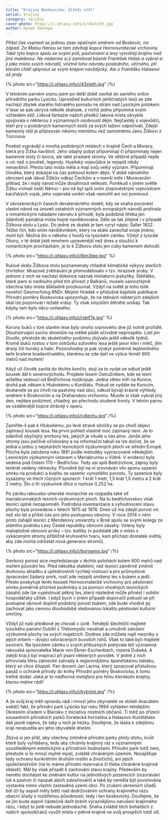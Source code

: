 ```yaml
---
title: "Krajiny Boskovicka: Žižkův stůl"
serial: krajiny
category: seriály
cover-photo: https://i.ohlasy.info/i/43xleth.jpg
author: Hynek Skořepa
---
```


*Přišel čas vypravit se jednou zase opačným směrem od Boskovic, na západ. Za Malou Hanou se tam zdvíhají kopce Hornosvratecké vrchoviny. Také tyto kopce spolu se svými poli, pastvinami a lesy vytvářejí krajinu nad jiné malebnou. Ne nadarmo si ji zamiloval básník František Halas a vybral si ji jako místo svých návratů, včetně toho návratu posledního, věčného, při kterém chtěl splynout se svým krajem navždycky. Ale o Františku Halasovi až jindy.*

{% photo src="https://i.ohlasy.info/i/43xleth.jpg" /%}

V letošním parném srpnu jsem po delší době zavítal do samého srdce přírodního parku Lysicko. Uprostřed kulturních jehličnatých lesů se zde nachází zbytek starého listnatého porostu na stráni nad Lysickým potokem. V lese se pak ukrývá několik skalisek, z nichž jedno připomíná svým vzhledem stůl. Lidová fantazie našich předků taková místa obvykle spojovala s některou z významných osobností dějin. Nejčastěji s vojevůdci, kteří prý u podobných kamenných stolů za svých tažení odpočívali. Zdejší kamenný stůl je připisován nikomu menšímu než samotnému Janu Žižkovi z Trocnova. 

Pověsti vyprávějí o mnoha podobných místech v krajině Čech a Moravy, která prý Žižka navštívil. Jeho údajný pobyt připomínají či připomínaly nejen kamenné stoly či lavice, ale také prastaré stromy. Ve většině případů nejde o víc než o pověsti, legendy. Husitský vojevůdce je nejspíš nikdy nenavštívil. Přesto tato místa měla a mají svůj velký význam. Připomínají člověka, který dokázal na čas pohnout kolem dějin. V době národního obrození pak dával Žižkův odkaz Čechům a v menší míře i Moravanům příklad, že i malý národ může dosáhnout velikosti. Poněkud v jiném světle Žižku vnímali čeští Němci – pro ně byl spíš oním zlopověstným vojevůdcem kacířských vojsk, jeho vojenské umění však nemohli ani oni pominout.

V obrozeneckých časech devatenáctého století, kdy se snaha povznést vlastní národ na úroveň ostatních významných evropských národů prolínala s romantickými náladami návratu k přírodě, byla podobná (třeba jen zdánlivě) památná místa hojně navštěvována. Dělo se tak zřejmě i v případě Žižkova stolu u Lysic. Do jedné ze skalek je tam vyryt nápis: Saller 1832. Těžko říct, kdo oním návštěvníkem, který na skále zanechal svoje jméno, mohl být. Možná šlo o někoho z hostů na lysickém zámku. Vždyť z lysické Obory, v té době jistě mnohem upravenější než dnes a sloužící k romantickým procházkám, je to k Žižkovu stolu jen coby kamenem dohodil.

{% photo src="https://i.ohlasy.info/i/8im3teq.jpg" %} 

Rulové skály Žižkova stolu poznamenaly chladné klimatické výkyvy starších čtvrtohor. Mrazové zvětrávání je přemodelovalo v tzv. mrazové sruby. V jednom z nich se nachází dokonce náznak miniaturní jeskyňky. Štěňátko, které jsem si nedlouho před tím přivezl z Balkánů, muselo samozřejmě všechna tato místa důkladně prozkoumat. Vždyť na světě je toho tolik nového! Geomorfolog RNDr. Mojmír Hrádek v příslušné kapitole publikace Přírodní poměry Boskovicka upozorňuje, že na stěnách některých zdejších skal lze pozorovat i ležaté vrásy. Ty však smyslům štěněte unikají. Tak kdyby tam bylo něco voňavého.

{% photo src="https://i.ohlasy.info/i/rsktf7e.jpg" %} 

Koruny buků v tom starém lese byly onoho srpnového dne již notně prořídlé. Dlouhotrvající sucho stromům na mělké půdě očividně neprospělo. Listí jim žloutlo, přestože do skutečného podzimu zbývalo ještě několik týdnů. Kromě buků rostou v tom ostrůvku suťového lesa ještě javor klen i mléč, jilm drsný čili horský a habr. Pozoruhodný je pak výskyt poměrně teplomilného keře brslene bradavičnatého, kterému se zde daří ve výšce téměř 600 metrů nad mořem!

Když už člověk zavítá do těchto končin, stojí za to vydat se odtud ještě kousek dál k severovýchodu. Projdete lesem Ostružníkem, kde se lesní asfaltka vedoucí od Bedřichova rozdvojuje. Jedna větev míří na Kunice, druhá pak někam k Hlubokému u Kunštátu. Pokud se vydáte ke Kunicím, dostanete se po chvíli na pastviny nad obcí, odkud bývají krásné výhledy směrem k Boskovicím a na Drahanskou vrchovinu. Musíte si však vybrat jiný den, nejlépe podzimní, chladný, po přechodu studené fronty. V letním parnu se vzdálenější kopce ztrácejí v oparu. 

{% photo src="https://i.ohlasy.info/i/cdjechu.jpg" /%}

Zamíříte-li pak k Hlubokému, po levé straně silničky se po chvíli objeví zajímavý kousek lesa. Na první pohled vlastně moc zajímavý není. Je to zdánlivě obyčejný smrkový les, jakých je všude u nás plno. Jenže jeho stromy jsou pečlivě očíslovány a na informační tabuli se lze dočíst, že se jedná o jednu z nejstarších lesnických výzkumných ploch ve střední Evropě. Plocha byla založena roku 1891 podle metodiky vypracované někdejším Lesnickým výzkumným ústavem v Mariabrunnu u Vídně. V evidenci byla vedena pod číslem 170 – Bedřichov. Tedy asi spíš Bedrzichow, zápisy byly tenkrát vedeny německy. Původně byl na ní srovnáván vliv sponu sazenic smrku na produkci a kvalitu ze sazenic vyrostlého porostu. Ty sazenice byly vysázeny ve třech různých sponech: 1 krát 1 metr, 1,5 krát 1,5 metru a 2 krát 2 metry. Šlo o tři výzkumné dílce o rozloze 0,252 ha.

Po zániku rakousko-uherské monarchie se rozpadla také síť mariabrunnských lesních výzkumných ploch. Na tu bedřichovskou však lesníci úplně nezapomněli. Podrobná inventarizace a vyhodnocení stavu plochy byla provedena v letech 1975 až 1976. Dnes už má zdejší porost víc než sto let a přišel čas pro jeho postupnou obnovu. V roce 2014 v něm proto zahájili lesníci z Mendelovy univerzity v Brně spolu se svými kolegy ze státního podniku Lesy České republiky obnovní zásahy. Voleny byly maloplošné obnovní prvky – tzv. kotlíky (v podstatě jde o místo s vykácenými stromy přibližně kruhového tvaru, kam přichází dostatek světla, aby zde mohla odrůstat nová generace stromů).

{% photo src="https://i.ohlasy.info/i/borswmx.jpg" /%}

Smrkový porost sice nepředstavuje v těchto polohách kolem 600 metrů nad mořem původní les. Před několika staletími, než lesníci záměrně změnili druhovou skladbu a upřednostnili rychleji rostoucí a pro průmyslové zpracování žádaný smrk, rostl zde nejspíš smíšený les s bukem a jedlí. Přesto poskytuje tento kousek Hornosvratecké vrchoviny pro pěstování smrku poměrně příznivé podmínky a za pomoci vhodných lesnických zásahů zde lze vypěstovat pěkný les, který následně může přinést i solidní hospodářský užitek. I když bych v jiném případě doporučil pokusit se při postupné obnově doplnit podobný porost bukem, zde bude vhodné jej zachovat jako cennou dlouhodobě sledovanou lokalitu pěstování kulturní smrčiny.

Vždyť již naši předkové jej chovali v úctě. Tehdejší šlechtičtí majitelé lysického panství Dubští z Třebomyslic neváhali a umožnili založení výzkumné plochy na svých majetcích. Dodnes zde můžete najít mezníky s jejich erbem – dvojicí odvrácených buvolích rohů. Však to také byli majitelé osvícení. Na lysickém zámku u svých příbuzných pobývala též významná rakouská spisovatelka Marie von Ebner-Eschenbach, rozená Dubská. A zdejší kraj jí byl inspirací při psaní některých povídek. V jedné z nich přirovnala hlínu zámecké zahrady k *nejjemnějšímu španělskému tabáku, který se chce šňupati.* Pan docent Jan Lacina, který zpracoval příslušnou pasáž o ochraně přírody do knihy Přírodní poměry Boskovicka, k tomu trefně dodal: *Jaká je to nádherná metafora pro hlínu kterékoliv krajiny, kterou máme rádi!*

{% photo src="https://i.ohlasy.info/i/kybriim.jpg" /%}

A že svůj kraj měli opravdu rádi i mnozí jeho obyvatelé ve století dvacátém svědčí fakt, že přírodní park Lysicko byl roku 1994 vyhlášen tehdejším Okresním úřadem v Blansku z iniciativy místních občanů. Ti totiž po zřízení sousedních přírodních parků Svratecká hornatina a Halasovo Kunštátsko dali jasně najevo, že taky u nich je hezky. Doufejme, že láska k zdejšímu kraji neopustila ani jeho obyvatele dnešní.
 
Zbývá si jen přát, aby všechny zmíněné přírodní parky plnily úlohu, kvůli které byly vyhlášeny, tedy aby chránily krajinný ráz s významnými soustředěnými estetickými a přírodními hodnotami. Přírodní park totiž není, přestože si to mnozí mylně myslí, zvláště chráněným územím. Nezajišťuje tedy ochranu konkrétním druhům rostlin a živočichů, ani jejich společenstvům (na to máme přírodní rezervace či třeba chráněné krajinné oblasti). Měl by však přispět k zachování stavu krajiny. Především by nemělo docházet ke změnám kultur na jednotlivých pozemcích (rozorávání luk a pastvin či naopak jejich zalesňování) a také by neměla být povolována výstavba mimo vlastní zastavěná území obcí. Po zrušení okresních úřadů bdí (či by aspoň měly bdít) nad dodržováním ochrany krajinného rázu obecní úřady s rozšířenou působností, tedy i ten boskovický. Doufejme, že se jim bude aspoň částečně dařit bránit výraznějšímu narušení krajinného rázu, i když to jistě nebude jednoduché. Snaha zvláště těch bohatších z našich spoluobčanů využít místa v pěkné krajině ve svůj prospěch totiž sílí.

